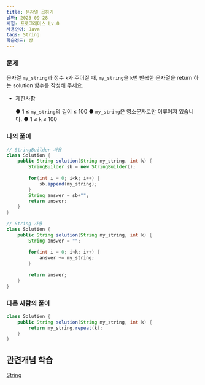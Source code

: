 ```yaml
---
title: 문자열 곱하기
날짜: 2023-09-28
시험: 프로그래머스 Lv.0
사용언어: Java
tags: String
학습정도: 상
---
```

### 문제

문자열 `my_string`과 정수 `k`가 주어질 때, `my_string`을 `k`번 반복한 문자열을 return 하는 solution 함수를 작성해 주세요.

- 제한사항
    
    ● 1 ≤ `my_string`의 길이 ≤ 100
    ● `my_string`은 영소문자로만 이루어져 있습니다.
    ● 1 ≤ `k` ≤ 100
    

### 나의 풀이

```java
// StringBuilder 사용
class Solution {
    public String solution(String my_string, int k) {
        StringBuilder sb = new StringBuilder();
        
        for(int i = 0; i<k; i++) {
            sb.append(my_string);
        }
        String answer = sb+"";
        return answer;
    }
}

// String 사용
class Solution {
    public String solution(String my_string, int k) {
        String answer = "";
        
        for(int i = 0; i<k; i++) {
            answer += my_string;
        }
        
        return answer;
    }
}
```

### 다른 사람의 풀이

```java
class Solution {
    public String solution(String my_string, int k) {
        return my_string.repeat(k);
    }
}
```

## 관련개념 학습

[String](String.md)